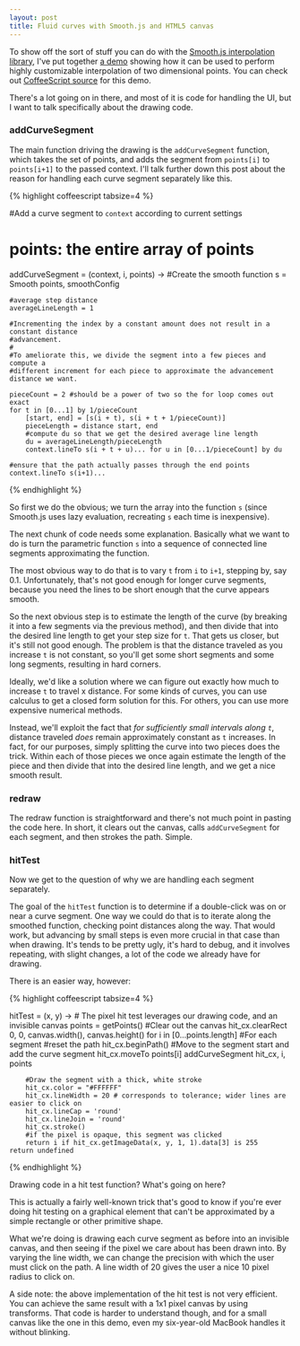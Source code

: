 ```yaml
---
layout: post
title: Fluid curves with Smooth.js and HTML5 canvas
---
```


To show off the sort of stuff you can do with the [Smooth.js interpolation
library](https://github.com/osuushi/Smooth.js), I've put together  [a demo](/plotdemo016.html)
showing how it can be used to perform highly customizable interpolation of two  dimensional
points. You can check out [CoffeeScript
source](https://github.com/osuushi/osuushi.github.com/blob/master/js/smooth-0.1.6-demo.coffee)
for this demo.

There's a lot going on in there, and most of it is code for handling the UI, but I want to talk
specifically about the drawing code.


<h3>addCurveSegment</h3>

The main function driving the drawing is the `addCurveSegment` function, which takes the set of
points, and adds the segment from `points[i]` to `points[i+1]` to the passed context. I'll talk
further down this post about the reason for handling each curve segment separately like this.

{% highlight coffeescript tabsize=4 %}

#Add a curve segment to `context` according to current settings
#	points: the entire array of points
addCurveSegment = (context, i, points) ->
	#Create the smooth function
	s = Smooth points, smoothConfig

	#average step distance
	averageLineLength = 1 

	#Incrementing the index by a constant amount does not result in a constant distance
	#advancement.
	#
	#To ameliorate this, we divide the segment into a few pieces and compute a 
	#different increment for each piece to approximate the advancement distance we want.

	pieceCount = 2 #should be a power of two so the for loop comes out exact
	for t in [0...1] by 1/pieceCount
		[start, end] = [s(i + t), s(i + t + 1/pieceCount)]
		pieceLength = distance start, end
		#compute du so that we get the desired average line length
		du = averageLineLength/pieceLength
		context.lineTo s(i + t + u)... for u in [0...1/pieceCount] by du
	
	#ensure that the path actually passes through the end points
	context.lineTo s(i+1)...

{% endhighlight %}

So first we do the obvious; we turn the array into the function `s` (since Smooth.js uses lazy
evaluation, recreating `s` each time is inexpensive).

The next chunk of code needs some explanation. Basically what we want to do is turn the
parametric function `s` into a sequence of connected line segments approximating the function.

The most obvious way to do that is to vary `t` from `i` to `i+1`, stepping by, say 0.1.
Unfortunately, that's not good enough for longer curve segments, because you need the lines to
be short enough that the curve  appears smooth.

So the next obvious step is to estimate the length of the curve (by breaking it into a few
segments via the  previous method), and then divide that into the desired line length to get
your step size for `t`. That gets us closer, but it's still not good enough. The problem is
that the distance traveled as you increase `t` is not constant, so you'll get some short 
segments and some long segments, resulting in hard corners.

Ideally, we'd like a solution where we can figure out exactly how much to increase `t` to
travel x distance. For some kinds of curves, you can use calculus to get a closed form
solution for this. For others, you can use more expensive numerical methods.

Instead, we'll exploit the fact that *for sufficiently small intervals along `t`*, distance
traveled *does* remain approximately constant as `t` increases. In fact, for our purposes,
simply splitting the curve into two pieces does the trick. Within each of those pieces we once
again estimate the length of the piece and then divide that into the desired line length, and
we get a nice smooth result.

<h3>redraw</h3>

The redraw function is straightforward and there's not much point in pasting the code here. In
short, it  clears out the canvas, calls `addCurveSegment` for each segment, and then strokes
the path. Simple.

<h3>hitTest</h3>

Now we get to the question of why we are handling each segment separately.

The goal of the `hitTest` function is to determine if a double-click was on or near a curve
segment. One way we could do that is to iterate along the smoothed function, checking point 
distances along the way. That would work, but advancing by small steps is even more crucial in
that case than when drawing. It's tends to be pretty ugly, it's hard to debug, and it involves 
repeating, with slight changes, a lot of the code we already have for drawing.

There is an easier way, however:

{% highlight coffeescript tabsize=4 %}

hitTest = (x, y) ->
	# The pixel hit test leverages our drawing code, and an invisible canvas
	points = getPoints()
	#Clear out the canvas
	hit_cx.clearRect 0, 0, canvas.width(), canvas.height()
	for i in [0...points.length] #For each segment
		#reset the path
		hit_cx.beginPath()
		#Move to the segment start and add the curve segment
		hit_cx.moveTo points[i]
		addCurveSegment hit_cx, i, points

		#Draw the segment with a thick, white stroke
		hit_cx.color = "#FFFFFF"
		hit_cx.lineWidth = 20 # corresponds to tolerance; wider lines are easier to click on
		hit_cx.lineCap = 'round'
		hit_cx.lineJoin = 'round'
		hit_cx.stroke()
		#if the pixel is opaque, this segment was clicked
		return i if hit_cx.getImageData(x, y, 1, 1).data[3] is 255
	return undefined

{% endhighlight %}

Drawing code in a hit test function? What's going on here?

This is actually a fairly well-known trick that's good to know if you're ever doing hit testing
on a graphical element that can't be approximated by a simple rectangle or other primitive
shape.

What we're doing is drawing each curve segment as before into an invisible canvas, and then
seeing if the pixel we care about has been drawn into. By varying the line width, we can
change the precision with which the user must click on the path. A line width of 20 gives the
user a nice 10 pixel radius to click on.

A side note: the above implementation of the hit test is not very efficient. You can achieve
the same result with a 1x1 pixel canvas by using transforms. That code is harder to understand
though, and for a small canvas like the one in this demo, even my six-year-old MacBook handles
it without blinking.
